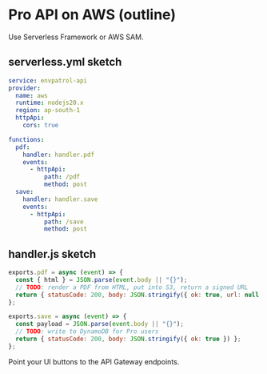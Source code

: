 # Pro API on AWS (outline)

Use Serverless Framework or AWS SAM.

## serverless.yml sketch

```yaml
service: envpatrol-api
provider:
  name: aws
  runtime: nodejs20.x
  region: ap-south-1
  httpApi:
    cors: true

functions:
  pdf:
    handler: handler.pdf
    events:
      - httpApi:
          path: /pdf
          method: post
  save:
    handler: handler.save
    events:
      - httpApi:
          path: /save
          method: post
```

## handler.js sketch

```js
exports.pdf = async (event) => {
  const { html } = JSON.parse(event.body || "{}");
  // TODO: render a PDF from HTML, put into S3, return a signed URL
  return { statusCode: 200, body: JSON.stringify({ ok: true, url: null }) };
};

exports.save = async (event) => {
  const payload = JSON.parse(event.body || "{}");
  // TODO: write to DynamoDB for Pro users
  return { statusCode: 200, body: JSON.stringify({ ok: true }) };
};
```

Point your UI buttons to the API Gateway endpoints.
